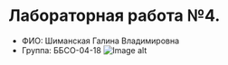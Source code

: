 # Лабораторная работа №4.
- ФИО: Шиманская Галина Владимировна
- Группа: ББСО-04-18
![Image alt](https://github.com/galina-shimanskaya/labs-os/blob/master/docker/screenshot.png)
